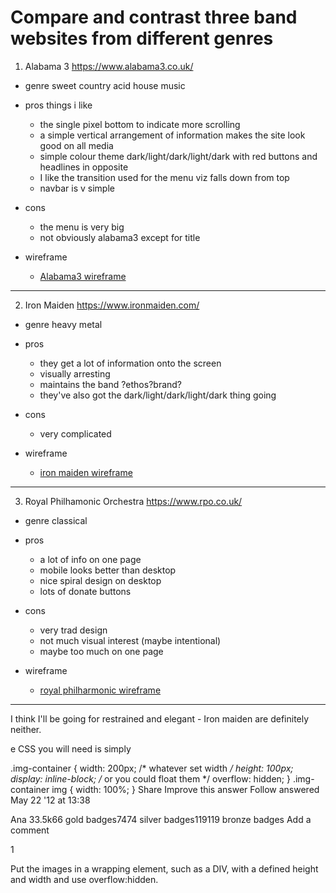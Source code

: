 # Compare and contrast three band websites from different genres
1. Alabama 3 https://www.alabama3.co.uk/
- genre sweet country acid house music
- pros things i like 
    - the single pixel bottom to indicate more scrolling
    - a simple vertical arrangement of information makes the site look good on all media
    - simple colour theme dark/light/dark/light/dark with red buttons and headlines in opposite
    - I like the transition used for the menu viz falls down from top
    - navbar is v simple
- cons
    - the menu is very big
    - not obviously alabama3 except for title

- wireframe
    - [Alabama3 wireframe](https://github.com/joffy69/band-milestone/blob/master/research/alabama3-1.png)

---
2. Iron Maiden https://www.ironmaiden.com/
- genre heavy metal
- pros
    - they get a lot of information onto the screen
    - visually arresting
    - maintains the band ?ethos?brand?
    - they've also got the dark/light/dark/light/dark thing going
- cons
    - very complicated

- wireframe
    - [iron maiden wireframe](https://github.com/joffy69/band-milestone/blob/master/research/iron-maiden.png)

---
3. Royal Philhamonic Orchestra https://www.rpo.co.uk/
- genre classical
- pros 
    - a lot of info on one page
    - mobile looks better than desktop
    - nice spiral design on desktop
    - lots of donate buttons
- cons
    - very trad design
    - not much visual interest (maybe intentional)
    - maybe too much on one page

- wireframe
    - [royal philharmonic wireframe](https://github.com/joffy69/band-milestone/blob/master/research/rpo.png)
---

I think I'll be going for restrained and elegant - Iron maiden are definitely neither.


e CSS you will need is simply

.img-container {
    width: 200px; /* whatever set width */
    height: 100px;
    display: inline-block; /* or you could float them */
    overflow: hidden;
}
.img-container img {
    width: 100%;
}
Share
Improve this answer
Follow
answered May 22 '12 at 13:38

Ana
33.5k66 gold badges7474 silver badges119119 bronze badges
Add a comment

1

Put the images in a wrapping element, such as a DIV, with a defined height and width and use overflow:hidden.